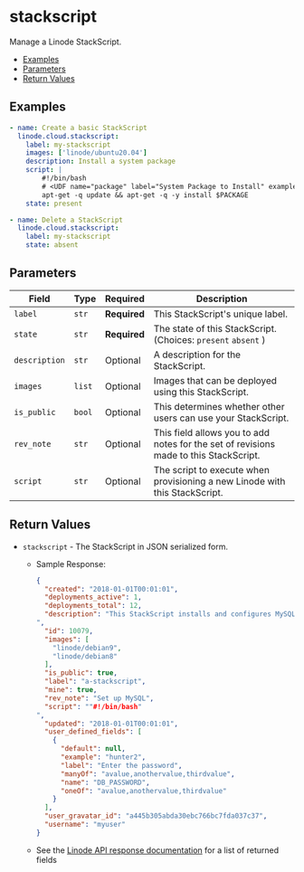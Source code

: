 # stackscript

Manage a Linode StackScript.


- [Examples](#examples)
- [Parameters](#parameters)
- [Return Values](#return-values)

## Examples

```yaml
- name: Create a basic StackScript
  linode.cloud.stackscript:
    label: my-stackscript
    images: ['linode/ubuntu20.04']
    description: Install a system package
    script: |
        #!/bin/bash
        # <UDF name="package" label="System Package to Install" example="nginx" default="">
        apt-get -q update && apt-get -q -y install $PACKAGE
    state: present
```

```yaml
- name: Delete a StackScript
  linode.cloud.stackscript:
    label: my-stackscript
    state: absent
```










## Parameters

| Field     | Type | Required | Description                                                                  |
|-----------|------|----------|------------------------------------------------------------------------------|
| `label` | `str` | **Required** | This StackScript's unique label.   |
| `state` | `str` | **Required** | The state of this StackScript.  (Choices:  `present`  `absent` ) |
| `description` | `str` | Optional | A description for the StackScript.   |
| `images` | `list` | Optional | Images that can be deployed using this StackScript.   |
| `is_public` | `bool` | Optional | This determines whether other users can use your StackScript.   |
| `rev_note` | `str` | Optional | This field allows you to add notes for the set of revisions made to this StackScript.   |
| `script` | `str` | Optional | The script to execute when provisioning a new Linode with this StackScript.   |






## Return Values

- `stackscript` - The StackScript in JSON serialized form.

    - Sample Response:
        ```json
        {
          "created": "2018-01-01T00:01:01",
          "deployments_active": 1,
          "deployments_total": 12,
          "description": "This StackScript installs and configures MySQL
        ",
          "id": 10079,
          "images": [
            "linode/debian9",
            "linode/debian8"
          ],
          "is_public": true,
          "label": "a-stackscript",
          "mine": true,
          "rev_note": "Set up MySQL",
          "script": ""#!/bin/bash"
        ",
          "updated": "2018-01-01T00:01:01",
          "user_defined_fields": [
            {
              "default": null,
              "example": "hunter2",
              "label": "Enter the password",
              "manyOf": "avalue,anothervalue,thirdvalue",
              "name": "DB_PASSWORD",
              "oneOf": "avalue,anothervalue,thirdvalue"
            }
          ],
          "user_gravatar_id": "a445b305abda30ebc766bc7fda037c37",
          "username": "myuser"
        }
        ```
    - See the [Linode API response documentation](https://www.linode.com/docs/api/stackscripts/#stackscript-create__response-samples) for a list of returned fields


